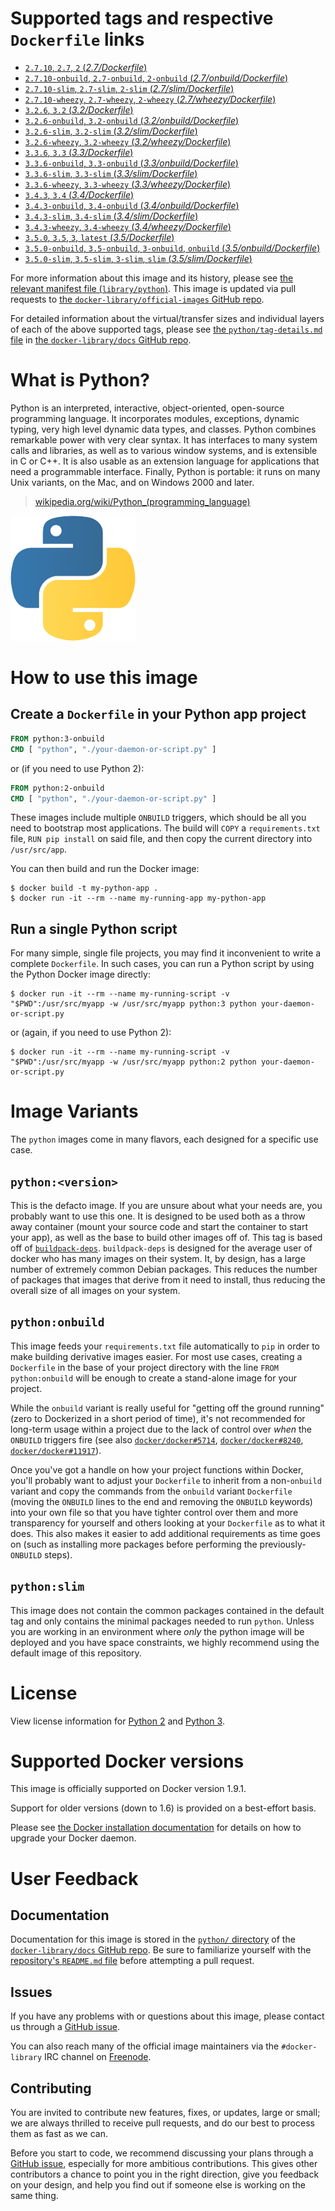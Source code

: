 # Supported tags and respective `Dockerfile` links

-	[`2.7.10`, `2.7`, `2` (*2.7/Dockerfile*)](https://github.com/docker-library/python/blob/15798abb6cfb145344462a345db4b572227fb859/2.7/Dockerfile)
-	[`2.7.10-onbuild`, `2.7-onbuild`, `2-onbuild` (*2.7/onbuild/Dockerfile*)](https://github.com/docker-library/python/blob/7663560df7547e69d13b1b548675502f4e0917d1/2.7/onbuild/Dockerfile)
-	[`2.7.10-slim`, `2.7-slim`, `2-slim` (*2.7/slim/Dockerfile*)](https://github.com/docker-library/python/blob/15798abb6cfb145344462a345db4b572227fb859/2.7/slim/Dockerfile)
-	[`2.7.10-wheezy`, `2.7-wheezy`, `2-wheezy` (*2.7/wheezy/Dockerfile*)](https://github.com/docker-library/python/blob/15798abb6cfb145344462a345db4b572227fb859/2.7/wheezy/Dockerfile)
-	[`3.2.6`, `3.2` (*3.2/Dockerfile*)](https://github.com/docker-library/python/blob/15798abb6cfb145344462a345db4b572227fb859/3.2/Dockerfile)
-	[`3.2.6-onbuild`, `3.2-onbuild` (*3.2/onbuild/Dockerfile*)](https://github.com/docker-library/python/blob/7663560df7547e69d13b1b548675502f4e0917d1/3.2/onbuild/Dockerfile)
-	[`3.2.6-slim`, `3.2-slim` (*3.2/slim/Dockerfile*)](https://github.com/docker-library/python/blob/15798abb6cfb145344462a345db4b572227fb859/3.2/slim/Dockerfile)
-	[`3.2.6-wheezy`, `3.2-wheezy` (*3.2/wheezy/Dockerfile*)](https://github.com/docker-library/python/blob/15798abb6cfb145344462a345db4b572227fb859/3.2/wheezy/Dockerfile)
-	[`3.3.6`, `3.3` (*3.3/Dockerfile*)](https://github.com/docker-library/python/blob/15798abb6cfb145344462a345db4b572227fb859/3.3/Dockerfile)
-	[`3.3.6-onbuild`, `3.3-onbuild` (*3.3/onbuild/Dockerfile*)](https://github.com/docker-library/python/blob/7663560df7547e69d13b1b548675502f4e0917d1/3.3/onbuild/Dockerfile)
-	[`3.3.6-slim`, `3.3-slim` (*3.3/slim/Dockerfile*)](https://github.com/docker-library/python/blob/15798abb6cfb145344462a345db4b572227fb859/3.3/slim/Dockerfile)
-	[`3.3.6-wheezy`, `3.3-wheezy` (*3.3/wheezy/Dockerfile*)](https://github.com/docker-library/python/blob/15798abb6cfb145344462a345db4b572227fb859/3.3/wheezy/Dockerfile)
-	[`3.4.3`, `3.4` (*3.4/Dockerfile*)](https://github.com/docker-library/python/blob/15798abb6cfb145344462a345db4b572227fb859/3.4/Dockerfile)
-	[`3.4.3-onbuild`, `3.4-onbuild` (*3.4/onbuild/Dockerfile*)](https://github.com/docker-library/python/blob/7663560df7547e69d13b1b548675502f4e0917d1/3.4/onbuild/Dockerfile)
-	[`3.4.3-slim`, `3.4-slim` (*3.4/slim/Dockerfile*)](https://github.com/docker-library/python/blob/15798abb6cfb145344462a345db4b572227fb859/3.4/slim/Dockerfile)
-	[`3.4.3-wheezy`, `3.4-wheezy` (*3.4/wheezy/Dockerfile*)](https://github.com/docker-library/python/blob/15798abb6cfb145344462a345db4b572227fb859/3.4/wheezy/Dockerfile)
-	[`3.5.0`, `3.5`, `3`, `latest` (*3.5/Dockerfile*)](https://github.com/docker-library/python/blob/e4a0ed26c086a48a75e9ea2b163c8262dcdff2af/3.5/Dockerfile)
-	[`3.5.0-onbuild`, `3.5-onbuild`, `3-onbuild`, `onbuild` (*3.5/onbuild/Dockerfile*)](https://github.com/docker-library/python/blob/0fa3202789648132971160f686f5a37595108f44/3.5/onbuild/Dockerfile)
-	[`3.5.0-slim`, `3.5-slim`, `3-slim`, `slim` (*3.5/slim/Dockerfile*)](https://github.com/docker-library/python/blob/e4a0ed26c086a48a75e9ea2b163c8262dcdff2af/3.5/slim/Dockerfile)

For more information about this image and its history, please see [the relevant manifest file (`library/python`)](https://github.com/docker-library/official-images/blob/master/library/python). This image is updated via pull requests to [the `docker-library/official-images` GitHub repo](https://github.com/docker-library/official-images).

For detailed information about the virtual/transfer sizes and individual layers of each of the above supported tags, please see [the `python/tag-details.md` file](https://github.com/docker-library/docs/blob/master/python/tag-details.md) in [the `docker-library/docs` GitHub repo](https://github.com/docker-library/docs).

# What is Python?

Python is an interpreted, interactive, object-oriented, open-source programming language. It incorporates modules, exceptions, dynamic typing, very high level dynamic data types, and classes. Python combines remarkable power with very clear syntax. It has interfaces to many system calls and libraries, as well as to various window systems, and is extensible in C or C++. It is also usable as an extension language for applications that need a programmable interface. Finally, Python is portable: it runs on many Unix variants, on the Mac, and on Windows 2000 and later.

> [wikipedia.org/wiki/Python_(programming_language)](https://en.wikipedia.org/wiki/Python_%28programming_language%29)

![logo](https://raw.githubusercontent.com/docker-library/docs/master/python/logo.png)

# How to use this image

## Create a `Dockerfile` in your Python app project

```dockerfile
FROM python:3-onbuild
CMD [ "python", "./your-daemon-or-script.py" ]
```

or (if you need to use Python 2):

```dockerfile
FROM python:2-onbuild
CMD [ "python", "./your-daemon-or-script.py" ]
```

These images include multiple `ONBUILD` triggers, which should be all you need to bootstrap most applications. The build will `COPY` a `requirements.txt` file, `RUN pip install` on said file, and then copy the current directory into `/usr/src/app`.

You can then build and run the Docker image:

```console
$ docker build -t my-python-app .
$ docker run -it --rm --name my-running-app my-python-app
```

## Run a single Python script

For many simple, single file projects, you may find it inconvenient to write a complete `Dockerfile`. In such cases, you can run a Python script by using the Python Docker image directly:

```console
$ docker run -it --rm --name my-running-script -v "$PWD":/usr/src/myapp -w /usr/src/myapp python:3 python your-daemon-or-script.py
```

or (again, if you need to use Python 2):

```console
$ docker run -it --rm --name my-running-script -v "$PWD":/usr/src/myapp -w /usr/src/myapp python:2 python your-daemon-or-script.py
```

# Image Variants

The `python` images come in many flavors, each designed for a specific use case.

## `python:<version>`

This is the defacto image. If you are unsure about what your needs are, you probably want to use this one. It is designed to be used both as a throw away container (mount your source code and start the container to start your app), as well as the base to build other images off of. This tag is based off of [`buildpack-deps`](https://registry.hub.docker.com/_/buildpack-deps/). `buildpack-deps` is designed for the average user of docker who has many images on their system. It, by design, has a large number of extremely common Debian packages. This reduces the number of packages that images that derive from it need to install, thus reducing the overall size of all images on your system.

## `python:onbuild`

This image feeds your `requirements.txt` file automatically to `pip` in order to make building derivative images easier. For most use cases, creating a `Dockerfile` in the base of your project directory with the line `FROM python:onbuild` will be enough to create a stand-alone image for your project.

While the `onbuild` variant is really useful for "getting off the ground running" (zero to Dockerized in a short period of time), it's not recommended for long-term usage within a project due to the lack of control over *when* the `ONBUILD` triggers fire (see also [`docker/docker#5714`](https://github.com/docker/docker/issues/5714), [`docker/docker#8240`](https://github.com/docker/docker/issues/8240), [`docker/docker#11917`](https://github.com/docker/docker/issues/11917)).

Once you've got a handle on how your project functions within Docker, you'll probably want to adjust your `Dockerfile` to inherit from a non-`onbuild` variant and copy the commands from the `onbuild` variant `Dockerfile` (moving the `ONBUILD` lines to the end and removing the `ONBUILD` keywords) into your own file so that you have tighter control over them and more transparency for yourself and others looking at your `Dockerfile` as to what it does. This also makes it easier to add additional requirements as time goes on (such as installing more packages before performing the previously-`ONBUILD` steps).

## `python:slim`

This image does not contain the common packages contained in the default tag and only contains the minimal packages needed to run `python`. Unless you are working in an environment where *only* the python image will be deployed and you have space constraints, we highly recommend using the default image of this repository.

# License

View license information for [Python 2](https://docs.python.org/2/license.html) and [Python 3](https://docs.python.org/3/license.html).

# Supported Docker versions

This image is officially supported on Docker version 1.9.1.

Support for older versions (down to 1.6) is provided on a best-effort basis.

Please see [the Docker installation documentation](https://docs.docker.com/installation/) for details on how to upgrade your Docker daemon.

# User Feedback

## Documentation

Documentation for this image is stored in the [`python/` directory](https://github.com/docker-library/docs/tree/master/python) of the [`docker-library/docs` GitHub repo](https://github.com/docker-library/docs). Be sure to familiarize yourself with the [repository's `README.md` file](https://github.com/docker-library/docs/blob/master/README.md) before attempting a pull request.

## Issues

If you have any problems with or questions about this image, please contact us through a [GitHub issue](https://github.com/docker-library/python/issues).

You can also reach many of the official image maintainers via the `#docker-library` IRC channel on [Freenode](https://freenode.net).

## Contributing

You are invited to contribute new features, fixes, or updates, large or small; we are always thrilled to receive pull requests, and do our best to process them as fast as we can.

Before you start to code, we recommend discussing your plans through a [GitHub issue](https://github.com/docker-library/python/issues), especially for more ambitious contributions. This gives other contributors a chance to point you in the right direction, give you feedback on your design, and help you find out if someone else is working on the same thing.
